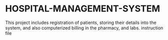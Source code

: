 # HOSPITAL-MANAGEMENT-SYSTEM
This project  includes registration of patients, storing their details into the system, and also computerized billing in the pharmacy, and labs.
instruction file
